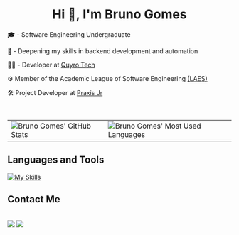 <h1 align="center"> Hi 👋, I'm Bruno Gomes </h1>

   <p>🎓 - Software Engineering Undergraduate<br></p>
   <p>📒 - Deepening my skills in backend development and automation</p>
   <p>👨‍💻 - Developer at <a href="https://www.linkedin.com/company/quyrotechnology/" target="blank_">Quyro Tech</a></p>
<!--    <p>⚙ Membro da Liga de Inovação em Automação <a href="https://www.instagram.com/automacaoinovacao/" target="blank_">(LIA)</a></p> -->
   <p>⚙ Member of the Academic League of Software Engineering <a href="https://www.instagram.com/laes.ucsal/" target="blank_">(LAES)</a></p> 
   <p>🛠️ Project Developer at <a href="https://www.instagram.com/praxisjr/" target="_blank">Praxis Jr</a></p>
   <!-- <p>🔠 <a href="">A2 English Level</a></p> -->

<br>

<table>
  <tr>
    <td>
      <img align="left" src="https://github-readme-stats.vercel.app/api?username=brunocmg&show_icons=true&theme=dark&hide=stars,contribs" alt="Bruno Gomes' GitHub Stats" />
    </td>
    <td>
      <img align="left" src="https://github-readme-stats.vercel.app/api/top-langs/?username=brunocmg&layout=compact&theme=dark&hide=jupyter%20notebook,html,css" alt="Bruno Gomes' Most Used Languages" />
    </td>
  </tr>
</table>

<h2>Languages ​​and Tools</h2>

[![My Skills](https://skillicons.dev/icons?i=nodejs,express,npm,js,python,mysql,mongodb,git,github,html,css)](https://skillicons.dev)

<!-- [![My Skills](https://skillicons.dev/icons?i=nodejs,nestjs,ts,react,tailwind,postgresql,mongodb,prisma,aws,docker,jest,postman,py,git,githubactions)](https://skillicons.dev) -->



<h2>Contact Me</h2>

<div >
   <br>
   <a href="mailto:brunocmg2006@gmail.com" target="_blank"><img src="https://img.shields.io/badge/Gmail-D14836?style=for-the-badge&logo=gmail&logoColor=white"></a>
   <a href="https://www.linkedin.com/in/brunocmgomes/" target="_blank"><img src="https://img.shields.io/badge/-LinkedIn-%230077B5?style=for-the-badge&logo=linkedin&logoColor=white" target="_blank"></a>
   <!-- <a href="" target="_blank"><img src="https://img.shields.io/badge/website-000000?style=for-the-badge&logo=About.me&logoColor=white"></a> 
   <a href="https://SEU-LINK-DO-PORTFOLIO.com" target="_blank"><img src="https://img.shields.io/badge/Portfolio-255E63?style=for-the-badge&logo=riseup&logoColor=white" alt="Portfolio"/></a>-->
</div>


##
<!-- -->

